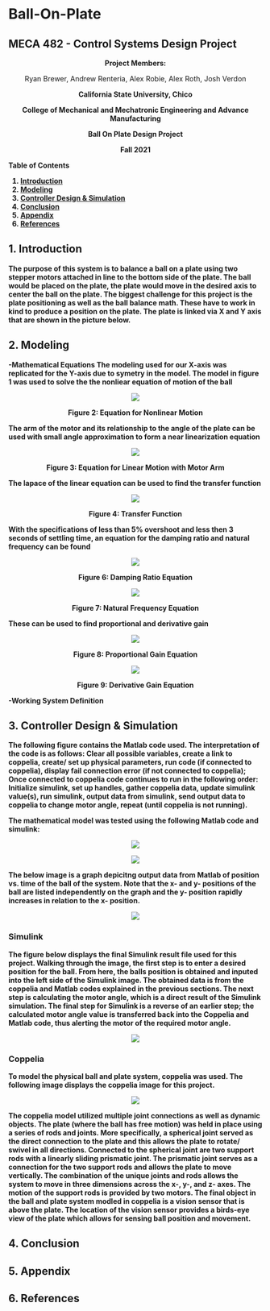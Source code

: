 # Ball-On-Plate
## MECA 482 - Control Systems Design Project

<p align="center"><b>Project Members: 
  </p>
<p align="center"></b> Ryan Brewer, Andrew Renteria, Alex Robie, Alex Roth, Josh Verdon
</p>
<p align="center"><b>California State University, Chico
  </p>
<p align="center"><b>College of Mechanical and Mechatronic Engineering and Advance Manufacturing
   </p>
<p align="center"><b>Ball On Plate Design Project
  </p>
<p align="center"><b> Fall 2021
   </p>
  
Table of Contents
 1. [Introduction](#1-introduction)
 2. [Modeling](#2-modeling)
 3. [Controller Design & Simulation](#3-controller-design--simulation)
 4. [Conclusion](#4-conclusion)
 5. [Appendix](#5-appendix)
 6. [References](#6-references)
   
## 1. Introduction
The purpose of this system is to balance a ball on a plate using two stepper motors attached in line to the bottom side of the plate. The ball would be placed on the plate, the plate would move in the desired axis to center the ball on the plate. The biggest challenge for this project is the plate positioning as well as the ball balance math. These have to work in kind to produce a position on the plate. The plate is linked via X and Y axis that are shown in the picture below.

## 2. Modeling
  -Mathematical Equations
The modeling used for our X-axis was replicated for the Y-axis due to symetry in the model. The model in figure 1 was used to solve the the nonliear equation of motion of the ball
<p align="center">
<img src="Images/nonlinear.png">
<p align="center"><b>Figure 2: Equation for Nonlinear Motion 
 
  
The arm of the motor and its relationship to the angle of the plate can be used with small angle approximation to form a near linearization equation
<p align="center">
<img src="Images/LinearArm.png">
<p align="center"><b>Figure 3: Equation for Linear Motion with Motor Arm
  
The lapace of the linear equation can be used to find the transfer function 
<p align="center">
<img src="Images/TransferFunction.png">
<p align="center"><b>Figure 4: Transfer Function
  
With the specifications of less than 5% overshoot and less then 3 seconds of settling time, an equation for the damping ratio and natural frequency can be found
<p align="center">
<img src="Images/Zeta.png">
<p align="center"><b>Figure 6: Damping Ratio Equation 
  
<p align="center">
<img src="Images/NatrualFrequency.png">
<p align="center"><b>Figure 7: Natural Frequency Equation
  
These can be used to find proportional and derivative gain
<p align="center">
<img src="Images/ProportionalGain.png">
<p align="center"><b>Figure 8: Proportional Gain Equation
<p align="center">
<img src="Images/DerivativeGain.png">
<p align="center"><b>Figure 9: Derivative Gain Equation
  
-Working System Definition
  
  
## 3. Controller Design & Simulation
  
The following figure contains the Matlab code used. 
The interpretation of the code is as follows:
Clear all possible variables, create a link to coppelia, create/ set up physical parameters, run code (if connected to coppelia), display fail connection error (if not connected to coppelia);
Once connected to coppelia code continues to run in the following order:
Initialize simulink, set up handles, gather coppelia data, update simulink value(s), run simulink, output data from simulink, send output data to coppelia to change motor angle, repeat (until coppelia is not running).

The mathematical model was tested using the following Matlab code and simulink:
<p align="center">
  <img src="Images/Simulink Testing Code(1).png">
<p align="center">
  <img src="Images/Simulink Testing Code(2).png">

           
The below image is a graph depicitng output data from Matlab of position vs. time of the ball of the system. Note that the x- and y- positions of the ball are listed independently on the graph and the y- position rapidly increases in relation to the x- position.          
<p align="center">
  <img src="Images/Simulink Testing Graph.png">


### Simulink
  
The figure below displays the final Simulink result file used for this project. Walking through the image, the first step is to enter a desired position for the ball. From here, the balls position is obtained and inputed into the left side of the Simulink image. The obtained data is from the coppelia and Matlab codes explained in the previous sections. The next step is calculating the motor angle, which is a direct result of the Simulink simulation. The final step for Simulink is a reverse of an earlier step; the calculated motor angle value is transferred back into the Coppelia and Matlab code, thus alerting the motor of the required motor angle.
  
<p align="center">
  <img src="Images/Simulink Testing Diagram.png">
  
  
### Coppelia
  
To model the physical ball and plate system, coppelia was used. The following image displays the coppelia image for this project.

<p align="center">  
  <img src="Images/Ball and Plate Coppelia.png">

The coppelia model utilized multiple joint connections as well as dynamic objects. The plate (where the ball has free motion) was held in place using a series of rods and joints. More specifically, a spherical joint served as the direct connection to the plate and this allows the plate to rotate/ swivel in all directions. Connected to the spherical joint are two support rods with a linearly sliding prismatic joint. The prismatic joint serves as a connection for the two support rods and allows the plate to move vertically. The combination of the unique joints and rods allows the system to move in three dimensions across the x-, y-, and z- axes. The motion of the support rods is provided by two motors. The final object in the ball and plate system modled in coppelia is a vision sensor that is above the plate. The location of the vision sensor provides a birds-eye view of the plate which allows for sensing ball position and movement.

## 4. Conclusion
## 5. Appendix
## 6. References
